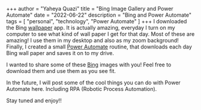 +++
author = "Yaheya Quazi"
title = "Bing Image Gallery and Power Automate"
date = "2022-06-22"
description = "Bing and Power Automate"
tags = [
    "personal",
    "technology",
    "Power Automate"
]
+++
I downloaded the Bing [wallpaper](https://www.microsoft.com/en-us/bing/bing-wallpaper?pc=W016&gclid=CjwKCAjw-8qVBhANEiwAfjXLrs0lbnSDb49ufCoyZPgW1J5XaEwN6n65MOUb7XTVzkHckVbkQWV8AxoC8a4QAvD_BwE) app. It is actually amazing, everyday I turn on my computer to see what kind of wall paper I get for that day. Most of these are amazing! I use them in my desktop and also as my zoom background! Finally, I created a small [Power Automate](https://powerautomate.microsoft.com/) routine, that downloads each day Bing wall paper and saves it on to my drive. 

I wanted to share some of these [Bing](https://www.yaheya.com/gallery) images with you! Feel free to download them and use them as you see fit. 

In the future, I will post some of the cool things you can do with Power Automate here. Including RPA (Robotic Process Automation).

Stay tuned and enjoy!!